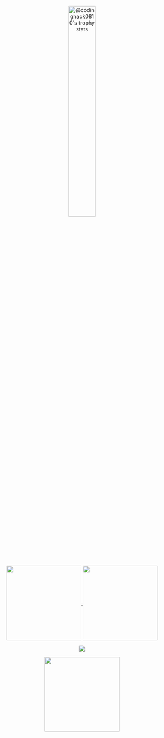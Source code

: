 <p align="center">
<!--   <a href="https://github.com/codinghack0810?tab=achievements"><img src="https://github-profile-trophy.vercel.app/?username=codinghack0810&theme=onestar&no-frame=true&column=3&row=2"  width="38%" alt="@codinghack0810's trophy stats"/></a> -->
  <a href="https://github.com/codinghack0810?tab=achievements"><img src="https://github-profile-trophy.vercel.app/?username=codinghack0810&theme=onestar&no-frame=true"  width="38%" alt="@codinghack0810's trophy stats"/></a>
</p>
<p align="center">
  <a href="https://github.com/codinghack0810/github-readme-stats">
    <img height=200 align="center" src="https://github-readme-stats-cg8z.vercel.app/api?username=codinghack0810&show_icons=true&theme=radical&card_width=350" />
  </a>
  <a href="https://github.com/codinghack0810/convoychat">
    <img height=200 align="center" src="https://github-readme-stats-cg8z.vercel.app/api/top-langs?username=codinghack0810&layout=compact&langs_count=8&card_width=350&theme=radical" />
  </a>
  
</p>

<p align="center">
  <img align="center" src="https://github-readme-stats-cg8z.vercel.app/api/wakatime?username=codinghack0810&layout=compact&theme=radical" />
</p>

<p align="center">
  <a href="https://github.com/codinghack0810/github-readme-stats">
    <img height=200 align="center" src="https://github-readme-streak-stats-ikff.vercel.app/?user=codinghack0810&theme=radical" />
  </a>
</p>
